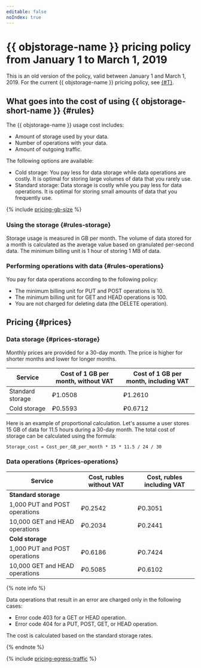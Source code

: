 ```yaml
---
editable: false
noIndex: true
---
```


# {{ objstorage-name }} pricing policy from January 1 to March 1, 2019

This is an old version of the policy, valid between January 1 and March 1, 2019. For the current {{ objstorage-name }} pricing policy, see [{#T}](../pricing.md).

## What goes into the cost of using {{ objstorage-short-name }} {#rules}

The {{ objstorage-name }} usage cost includes:

- Amount of storage used by your data.
- Number of operations with your data.
- Amount of outgoing traffic.

The following options are available:

- Cold storage: You pay less for data storage while data operations are costly. It is optimal for storing large volumes of data that you rarely use.
- Standard storage: Data storage is costly while you pay less for data operations. It is optimal for storing small amounts of data that you frequently use.

{% include [pricing-gb-size](../../_includes/pricing-gb-size.md) %}

### Using the storage {#rules-storage}

Storage usage is measured in GB per month. The volume of data stored for a month is calculated as the average value based on granulated per-second data. The minimum billing unit is 1 hour of storing 1 MB of data.

### Performing operations with data {#rules-operations}

You pay for data operations according to the following policy:
  - The minimum billing unit for PUT and POST operations is 10.
  - The minimum billing unit for GET and HEAD operations is 100.
  - You are not charged for deleting data (the DELETE operation).


## Pricing {#prices}

### Data storage {#prices-storage}

Monthly prices are provided for a 30-day month. The price is higher for shorter months and lower for longer months.

Service | Cost of 1 GB per month, without VAT | Cost of 1 GB per month, including VAT
----- | ----- | -----
Standard storage | ₽1.0508 | ₽1.2610
Cold storage | ₽0.5593 | ₽0.6712

Here is an example of proportional calculation. Let's assume a user stores 15 GB of data for 11.5 hours during a 30-day month. The total cost of storage can be calculated using the formula:

```text
Storage_cost = Cost_per_GB_per_month * 15 * 11.5 / 24 / 30
```

### Data operations {#prices-operations}

Service | Cost, rubles without VAT | Cost, rubles including VAT
----- | ----- | -----
**Standard storage** |  |
1,000 PUT and POST operations | ₽0.2542 | ₽0.3051
10,000 GET and HEAD operations | ₽0.2034 | ₽0.2441
**Cold storage** |  |
1,000 PUT and POST operations | ₽0.6186 | ₽0.7424
10,000 GET and HEAD operations | ₽0.5085 | ₽0.6102

{% note info %}

Data operations that result in an error are charged only in the following cases:
* Error code 403 for a GET or HEAD operation.
* Error code 404 for a PUT, POST, GET, or HEAD operation.

The cost is calculated based on the standard storage rates.

{% endnote %}


{% include [pricing-egress-traffic](../../_includes/pricing/pricing-egress-traffic-01032019.md) %}
